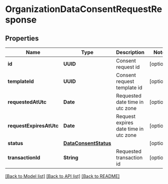 # OrganizationDataConsentRequestResponse

## Properties
Name | Type | Description | Notes
------------ | ------------- | ------------- | -------------
**id** | **UUID** | Consent request id | [optional] 
**templateId** | **UUID** | Consent request template id | [optional] 
**requestedAtUtc** | **Date** | Requested date time in utc zone | [optional] 
**requestExpiresAtUtc** | **Date** | Request expires date time in utc zone | [optional] 
**status** | [**DataConsentStatus**](DataConsentStatus.md) |  | [optional] 
**transactionId** | **String** | Requested transaction id | [optional] 

[[Back to Model list]](../README.md#documentation-for-models) [[Back to API list]](../README.md#documentation-for-api-endpoints) [[Back to README]](../README.md)


